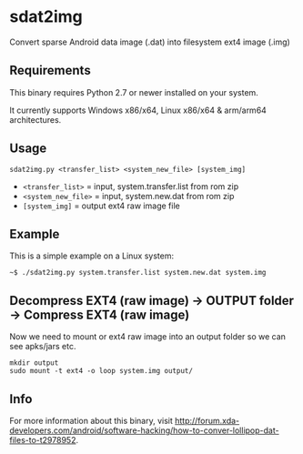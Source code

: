 # sdat2img
Convert sparse Android data image (.dat) into filesystem ext4 image (.img)



## Requirements
This binary requires Python 2.7 or newer installed on your system.

It currently supports Windows x86/x64, Linux x86/x64 & arm/arm64 architectures.



## Usage
```
sdat2img.py <transfer_list> <system_new_file> [system_img]
```
- `<transfer_list>` = input, system.transfer.list from rom zip
- `<system_new_file>` = input, system.new.dat from rom zip
- `[system_img]` = output ext4 raw image file



## Example
This is a simple example on a Linux system: 
```
~$ ./sdat2img.py system.transfer.list system.new.dat system.img
```

## Decompress EXT4 (raw image) -> OUTPUT folder -> Compress EXT4 (raw image)

Now we need to mount or ext4 raw image into an output folder so we can see apks/jars etc.
```
mkdir output
sudo mount -t ext4 -o loop system.img output/
```
## Info
For more information about this binary, visit http://forum.xda-developers.com/android/software-hacking/how-to-conver-lollipop-dat-files-to-t2978952.
